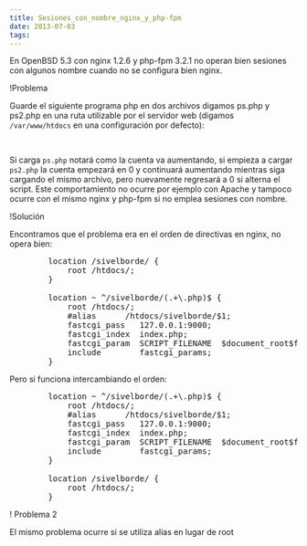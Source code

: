 ```yaml
---
title: Sesiones_con_nombre_nginx_y_php-fpm
date: 2013-07-03
tags:
---
```

En OpenBSD 5.3 con nginx 1.2.6 y php-fpm 3.2.1 no operan bien sesiones con algunos nombre cuando no se configura bien nginx.


!Problema

Guarde el siguiente programa php en dos archivos digamos ps.php y ps2.php en una ruta utilizable por el servidor web (digamos ```/var/www/htdocs``` en una configuración por defecto):
<pre>
<?php

$ns = "psession";
if (session_name() != $ns) {
        session_name($ns);
        session_start();
        $_SESSION!['cuenta'] = !isset($_SESSION!['cuenta']) ? 0 :
                $_SESSION!['cuenta'] + 1;
        echo "Cuenta: " . $_SESSION !['cuenta'];
}

?>
</pre>


Si carga ```ps.php``` notará como la cuenta va aumentando, si empieza a cargar ```ps2.php``` la cuenta empezará en 0 y continuará aumentando mientras siga cargando el mismo archivo, pero nuevamente regresará a 0 si alterna el script.   Este comportamiento no ocurre por ejemplo con Apache y tampoco ocurre con el mismo nginx y php-fpm si no emplea sesiones con nombre.

!Solución

Encontramos que el problema era en el orden de directivas en nginx, no opera bien:
<pre>
        location /sivelborde/ {
            root /htdocs/;
        }

        location ~ ^/sivelborde/(.+\.php)$ {
            root /htdocs/;
            #alias      /htdocs/sivelborde/$1;
            fastcgi_pass   127.0.0.1:9000;
            fastcgi_index  index.php;
            fastcgi_param  SCRIPT_FILENAME  $document_root$fastcgi_script_name;
            include        fastcgi_params;
        }
</pre>

Pero si funciona intercambiando el orden:
<pre>
        location ~ ^/sivelborde/(.+\.php)$ {
            root /htdocs/;
            #alias      /htdocs/sivelborde/$1;
            fastcgi_pass   127.0.0.1:9000;
            fastcgi_index  index.php;
            fastcgi_param  SCRIPT_FILENAME  $document_root$fastcgi_script_name;
            include        fastcgi_params;
        }

        location /sivelborde/ {
            root /htdocs/;
        }
</pre>

! Problema 2

El mismo problema ocurre si se utiliza alias en lugar de root
